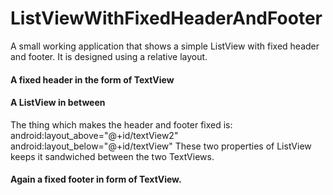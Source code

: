 # ListViewWithFixedHeaderAndFooter
A small working application that shows a simple ListView with fixed header and footer.
It is designed using a relative layout.

#### A fixed header in the form of TextView 
 <TextView
            android:id="@+id/textView"
            android:layout_width="match_parent"
            android:layout_height="wrap_content"
            android:layout_alignParentTop="true"
            android:layout_centerHorizontal="true"
            android:text="hello i m header"
            android:textAlignment="center"
            android:textColor="@color/colorPrimaryDark"
            android:textSize="18sp"
            android:textStyle="bold" />
            
#### A ListView in between

<ListView
            android:id="@+id/myListView"
            android:layout_width="match_parent"
            android:layout_height="match_parent"
            android:layout_above="@+id/textView2"
            android:layout_below="@+id/textView"
            android:headerDividersEnabled="false" />
            
The thing which makes the header and footer fixed is:
            android:layout_above="@+id/textView2"
            android:layout_below="@+id/textView"
These two properties of ListView keeps it sandwiched between the two TextViews.
            
            
#### Again a fixed footer in form of TextView.

<TextView
            android:id="@+id/textView2"
            android:layout_width="match_parent"
            android:layout_height="wrap_content"
            android:layout_alignParentBottom="true"
            android:layout_alignParentLeft="true"
            android:layout_alignParentStart="true"
            android:text="hello i m footer"
            android:textAlignment="center"
            android:textColor="@color/colorPrimaryDark"
            android:textSize="18sp"
            android:textStyle="bold" />
